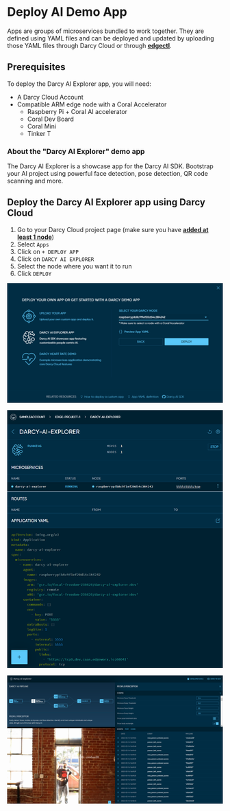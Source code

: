 # Deploy AI Demo App

Apps are groups of microservices bundled to work together. They are defined using YAML files and can be deployed and updated by uploading those YAML files through Darcy Cloud or through [**edgectl**](../get-started-edgectl/).

## Prerequisites

To deploy the Darcy AI Explorer app, you will need:

* A Darcy Cloud Account
* Compatible ARM edge node with a Coral Accelerator
  * Raspberry Pi + Coral AI accelerator
  * Coral Dev Board
  * Coral Mini
  * Tinker T

### About the "Darcy AI Explorer" demo app

The Darcy AI Explorer is a showcase app for the Darcy AI SDK. Bootstrap your AI project using powerful face detection, pose detection, QR code scanning and more.



## Deploy the Darcy AI Explorer app using Darcy Cloud

1. Go to your Darcy Cloud project page (make sure you have [**added at least 1 node**](get-started-add-node.md))
2. Select `Apps`
3. Click on `+ DEPLOY APP`
4. Click on `DARCY AI EXPLORER`
5. Select the node where you want it to run
6. Click `DEPLOY`

&#x20;

![](../../.gitbook/assets/17done.png)

![](../../.gitbook/assets/18done.png)

![](../../.gitbook/assets/19done.png)

